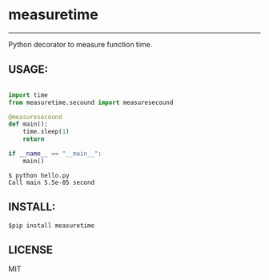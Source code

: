 # measuretime
---

Python decorator to measure function time.

## USAGE:
``` python:hello.py

import time
from measuretime.secound import measuresecound

@measuresecound
def main():
    time.sleep(1)
    return

if __name__ == "__main__":
    main()

```

```
$ python hello.py
Call main 5.5e-05 second
```

## INSTALL:
```
$pip install measuretime
```

## LICENSE
MIT

